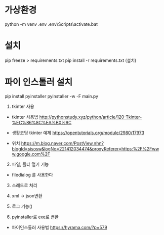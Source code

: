 # 가상환경
python -m venv .env
.env\Scripts\activate.bat

# 설치
pip freeze > requirements.txt
pip install -r requirements.txt (설치)

# 파이 인스톨러 설치
pip install pyinstaller
pyinstaller -w -F main.py

1. tkinter 사용
- tkinter 사용법
http://pythonstudy.xyz/python/article/120-Tkinter-%EC%86%8C%EA%B0%9C


- 생활코딩 tkinter 예제
https://opentutorials.org/module/2980/17973

- 위치
https://m.blog.naver.com/PostView.nhn?blogId=sisosw&logNo=221412034474&proxyReferer=https:%2F%2Fwww.google.com%2F


2. 파일, 폴더 열기 기능
- filedialog 를 사용한다


3. 스레드로 처리

4. xml -> json변환

5. 로그 기능()

6. pyinstaller로 exe로 변환
- 파이인스톨러 사용법
https://hyrama.com/?p=579
